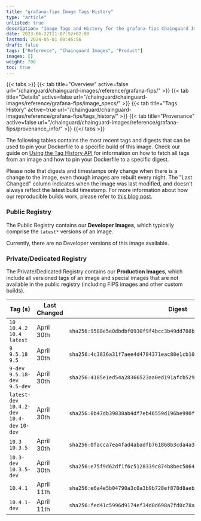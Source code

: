 ```yaml
---
title: "grafana-fips Image Tags History"
type: "article"
unlisted: true
description: "Image Tags and History for the grafana-fips Chainguard Image"
date: 2023-06-22T11:07:52+02:00
lastmod: 2024-05-01 00:46:56
draft: false
tags: ["Reference", "Chainguard Images", "Product"]
images: []
weight: 700
toc: true
---
```


{{< tabs >}}
{{< tab title="Overview" active=false url="/chainguard/chainguard-images/reference/grafana-fips/" >}}
{{< tab title="Details" active=false url="/chainguard/chainguard-images/reference/grafana-fips/image_specs/" >}}
{{< tab title="Tags History" active=true url="/chainguard/chainguard-images/reference/grafana-fips/tags_history/" >}}
{{< tab title="Provenance" active=false url="/chainguard/chainguard-images/reference/grafana-fips/provenance_info/" >}}
{{</ tabs >}}

The following tables contains the most recent tags and digests that can be used to pin your Dockerfile to a specific build of this image. Check our guide on [Using the Tag History API](/chainguard/chainguard-images/using-the-tag-history-api/) for information on how to fetch all tags from an image and how to pin your Dockerfile to a specific digest.

Please note that digests and timestamps only change when there is a change to the image, even though images are rebuilt every night. The "Last Changed" column indicates when the image was last modified, and doesn't always reflect the latest build timestamp. For more information about how our reproducible builds work, please refer to [this blog post](https://www.chainguard.dev/unchained/reproducing-chainguards-reproducible-image-builds).

### Public Registry
The Public Registry contains our **Developer Images**, which typically comprise the `latest*` versions of an image.

Currently, there are no Developer versions of this image available.

### Private/Dedicated Registry
The Private/Dedicated Registry contains our **Production Images**, which include all versioned tags of an image and special images that are not available in the public registry (including FIPS images and other custom builds).

| Tag (s)                                        | Last Changed | Digest                                                                    |
|------------------------------------------------|--------------|---------------------------------------------------------------------------|
|  `10` `10.4.2` `10.4` `latest`                 | April 30th   | `sha256:9588e5e0dbdbf0930f9f4bcc3b49dd788bf3c142b4da8f6a74847d95ae945897` |
|  `9` `9.5.18` `9.5`                            | April 30th   | `sha256:4c3836a31f7aee4d4784371eac80e1cb104294ef24804c850b140c0581433a87` |
|  `9-dev` `9.5.18-dev` `9.5-dev`                | April 30th   | `sha256:4185e1ed54a28366523aa0ed191afcb529559c0c6b69e6531ff4dbd88e1b0592` |
|  `latest-dev` `10.4.2-dev` `10.4-dev` `10-dev` | April 30th   | `sha256:0b47db39838ab4df7eb46559d196be990f3f5763369f2cbc9863daf826099f84` |
|  `10.3` `10.3.5`                               | April 30th   | `sha256:0facca7ea4fad4abadfb761868b3cda4a30de511db1a10aa63eb97932da2ab28` |
|  `10.3-dev` `10.3.5-dev`                       | April 30th   | `sha256:e75f9d62df1f6c5128339c874b8bec5064c2d0b21e8febe005dddaf386661798` |
|  `10.4.1`                                      | April 11th   | `sha256:e6a4e5b04790a3c0a3b9b728ef878d8aeb4a56b4fbf15781789950d9ed57cbb5` |
|  `10.4.1-dev`                                  | April 11th   | `sha256:fed41c5996d9174ef34d0d698a7fd0c78a4efebb2fede1bab4b96fa2c6db3789` |

